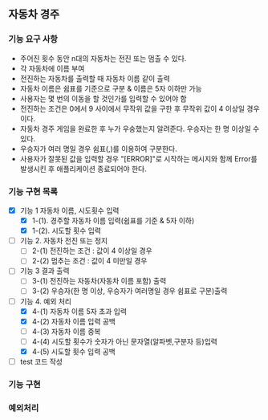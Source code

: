 ## 자동차 경주

### 기능 요구 사항
- 주어진 횟수 동안 n대의 자동차는 전진 또는 멈출 수 있다.
- 각 자동차에 이름 부여
- 전진하는 자동차를 출력할 때 자동차 이름 같이 출력
- 자동차 이름은 쉼표를 기준으로 구분 & 이름은 5자 이하만 가능
- 사용자는 몇 번의 이동을 할 것인가를 입력할 수 있어야 함
- 전진하는 조건은 0에서 9 사이에서 무작위 값을 구한 후 무작위 값이 4 이상일 경우이다.
- 자동차 경주 게임을 완료한 후 누가 우숭했는지 알려준다. 우승자는 한 명 이상일 수 있다.
- 우승자가 여러 명일 경우 쉼표(,)를 이용하여 구분한다.
- 사용자가 잘못된 값을 입력할 경우 "[ERROR]"로 시작하는 메시지와 함께 Error를 발생시킨 후 애플리케이션 종료되어야 한다.

### 기능 구현 목록
- [x] 기능 1 자동차 이름, 시도횟수 입력
    - [x] 1-(1). 경주할 자동차 이름 입력(쉼표를 기준 & 5자 이하)   
    - [X] 1-(2). 시도할 횟수 입력 
- [ ] 기능 2. 자동차 전진 또는 정지
    - [ ] 2-(1) 전진하는 조건 : 값이 4 이상일 경우      
    - [ ] 2-(2) 멈추는 조건 : 값이 4 미만일 경우   
- [ ] 기능 3 결과 출력  
    - [ ] 3-(1) 전진하는 자동차(자동차 이름 포함) 출력      
    - [ ] 3-(2) 우승자(한 명 이상, 우승자가 여러명일 경우 쉼표로 구분)출력   
- [ ] 기능 4. 예외 처리
    - [x] 4-(1) 자동차 이름 5자 초과 입력
    - [x] 4-(2) 자동차 이름 입력 공백
    - [ ] 4-(3) 자동차 이름 중복
    - [ ] 4-(4) 시도할 횟수가 숫자가 아닌 문자열(알파벳,구분자 등)입력
    - [x] 4-(5) 시도할 횟수 입력 공백
- [ ] test 코드 작성

### 기능 구현

### 예외처리
